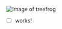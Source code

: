 ![Image of treefrog](https://www.google.com/search?q=treefrog&rlz=1C5CHFA_enSG899SG899&tbm=isch&source=iu&ictx=1&fir=1c_pI4ZZM4qIPM%252CxslXbzSKGeK9zM%252C%252Fm%252F04f74b3&vet=1&usg=AI4_-kTMUo30BvNO-Tjy3hTke-XJX_Pdvw&sa=X&ved=2ahUKEwjIsq6q6LHrAhULi6wKHd5xBYsQ_B0wG3oECA8QAw#imgrc=1c_pI4ZZM4qIPM)
 - [ ] works!
